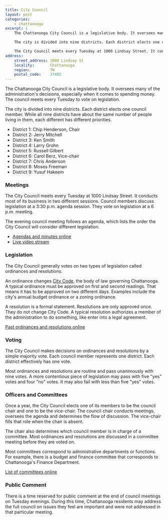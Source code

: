 ```yaml
---
title: City Council
layout: post
categories:
    - chattanooga
excerpt: | 
    The Chattanooga City Council is a legislative body. It oversees many of the administration's decisions, especially when it comes to spending money.

    The city is divided into nine districts. Each district elects one council member.

    The City Council meets every Tuesday at 1000 Lindsay Street. It conducts most of its business in two different sessions. Council members discuss legislation at an afternoon agenda session. They vote on legislation at their evening meeting.
address:
    street_address: 1000 Lindsay St
    locality:       Chattanooga
    region:         TN
    postal_code:    37402
---
```


The Chattanooga City Council is a legislative body. It oversees many of the administration's decisions, especially when it comes to spending money. The council meets every Tuesday to vote on legislation.

The city is divided into nine districts. Each district elects one council member. While all nine districts have about the same number of people living in them, each different has different priorities. 

+ District 1: Chip Henderson, Chair
+ District 2: Jerry Mitchell
+ District 3: Ken Smith
+ District 4: Larry Grohn
+ District 5: Russell Gilbert
+ District 6: Carol Berz, Vice-chair
+ District 7: Chris Anderson
+ District 8: Moses Freeman
+ District 9: Yusuf Hakeem

### Meetings

The City Council meets every Tuesday at 1000 Lindsay Street. It conducts most of its business in two different sessions. Council members discuss legislation at a 3:30 p.m. agenda session. They vote on legislation at a 6 p.m. meeting.

The evening council meeting follows an agenda, which lists the order the City Council will consider different legislation.

+ [Agendas and minutes online](http://www.chattanooga.gov/city-council/agendasminutes-by-date)
+ [Live video stream](http://www.ustream.tv/channel/chattanooga-council-meeting)

### Legislation

The City Council generally votes on two types of legislation called ordinances and resolutions.

An ordinance changes [City Code](http://www.chattanooga.gov/city-council/city-code), the body of law governing Chattanooga. A typical ordinance must be approved on first and second readings. That means it has to be approved on two different days. Examples include the city's annual budget ordinance or a zoning ordinance.

A resolution is a formal statement. Resolutions are only approved once. They do not change City Code. A typical resolution authorizes a member of the administration to do something, like enter into a legal agreement.

[Past ordinances and resolutions online](http://www.chattanooga.gov/city-council/ordinances-and-resolutions)

### Voting

The City Council makes decisions on ordinances and resolutions by a simple majority vote. Each council member represents one district. Each district effectively has one vote.

Most ordinances and resolutions are routine and pass unanimously with nine votes. A more contentious piece of legislation may pass with five "yes" votes and four "no" votes. It may also fail with less than five "yes" votes.

### Officers and Committees

Once a year, the City Council elects one of its members to be the council chair and one to be the vice-chair. The council chair conducts meetings, oversees the agenda and determines the flow of discussion. The vice-chair fills that role when the chair is absent.

The chair also determines which council member is in charge of a committee. Most ordinances and resolutions are discussed in a committee meeting before they are voted on.

Most committees correspond to administrative departments or functions. For example, there is a budget and finance committee that corresponds to Chattanooga's Finance Department. 

[List of committees online](http://www.chattanooga.gov/city-council/committees)

### Public Comment

There is a time reserved for public comment at the end of council meetings on Tuesday evenings. During this time, Chattanooga residents may address the full council on issues they feel are important and were not addressed in that particular meeting.




